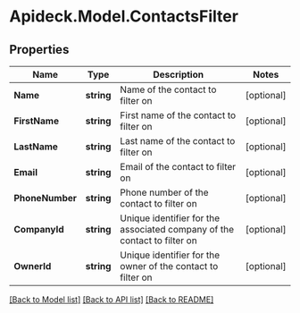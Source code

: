 # Apideck.Model.ContactsFilter

## Properties

Name | Type | Description | Notes
------------ | ------------- | ------------- | -------------
**Name** | **string** | Name of the contact to filter on | [optional] 
**FirstName** | **string** | First name of the contact to filter on | [optional] 
**LastName** | **string** | Last name of the contact to filter on | [optional] 
**Email** | **string** | Email of the contact to filter on | [optional] 
**PhoneNumber** | **string** | Phone number of the contact to filter on | [optional] 
**CompanyId** | **string** | Unique identifier for the associated company of the contact to filter on | [optional] 
**OwnerId** | **string** | Unique identifier for the owner of the contact to filter on | [optional] 

[[Back to Model list]](../README.md#documentation-for-models) [[Back to API list]](../README.md#documentation-for-api-endpoints) [[Back to README]](../README.md)

